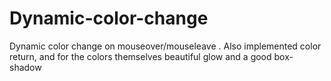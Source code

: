 # Dynamic-color-change
Dynamic color change on mouseover/mouseleave .
Also implemented color return, and for the colors themselves beautiful glow and a good box-shadow

